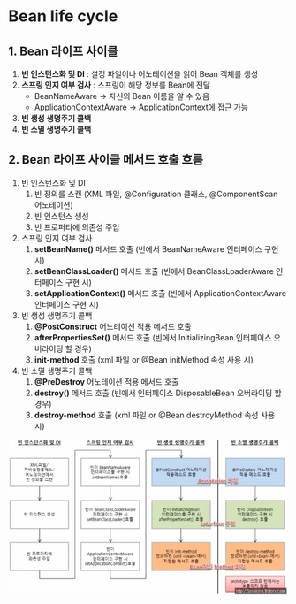 # Bean life cycle

## 1. Bean 라이프 사이클

1. **빈 인스턴스화 및 DI** : 설정 파일이나 어노테이션을 읽어 Bean 객체를 생성
2. **스프링 인지 여부 검사** : 스프링이 해당 정보를 Bean에 전달
   - BeanNameAware → 자신의 Bean 이름을 알 수 있음 
   - ApplicationContextAware → ApplicationContext에 접근 가능
3. **빈 생성 생명주기 콜백**
4. **빈 소멸 생명주기 콜백**

## 2. Bean 라이프 사이클 메서드 호출 흐름

1. 빈 인스턴스화 및 DI
    1. 빈 정의를 스캔 (XML 파일, @Configuration 클래스, @ComponentScan 어노테이션)
    2. 빈 인스턴스 생성
    3. 빈 프로퍼티에 의존성 주입
2. 스프링 인지 여부 검사
    1. **setBeanName()** 메서드 호출 (빈에서 BeanNameAware 인터페이스 구현 시)
    2. **setBeanClassLoader()** 메서드 호출 (빈에서 BeanClassLoaderAware 인터페이스 구현 시)
    3. **setApplicationContext()** 메서드 호출 (빈에서 ApplicationContextAware 인터페이스 구현 시)
3. 빈 생성 생명주기 콜백
    1. **@PostConstruct** 어노테이션 적용 메서드 호출
    2. **afterPropertiesSet()** 메서드 호출 (빈에서 InitializingBean 인터페이스 오버라이딩 할 경우)
    3. **init-method** 호출 (xml 파일 or @Bean initMethod 속성 사용 시)
4. 빈 소멸 생명주기 콜백
    1. **@PreDestroy** 어노테이션 적용 메서드 호출
    2. **destroy()** 메서드 호출 (빈에서 인터페이스 DisposableBean 오버라이딩 할 경우)
    3. **destroy-method** 호출 (xml 파일 or @Bean destroyMethod 속성 사용 시)

<img src="./images/bean_life_cycle.png" width="700">

